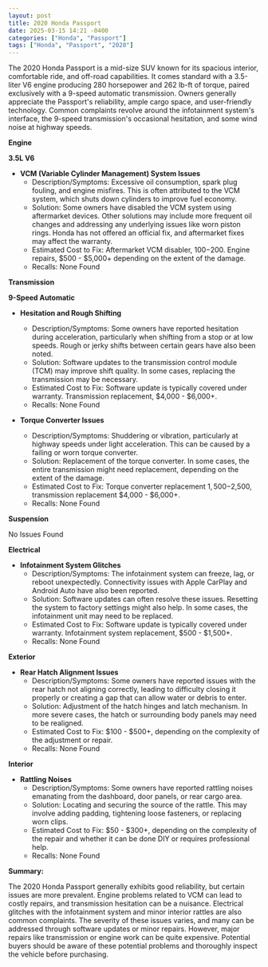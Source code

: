 ```yaml
---
layout: post
title: 2020 Honda Passport
date: 2025-03-15 14:21 -0400
categories: ["Honda", "Passport"]
tags: ["Honda", "Passport", "2020"]
---
```

The 2020 Honda Passport is a mid-size SUV known for its spacious interior, comfortable ride, and off-road capabilities. It comes standard with a 3.5-liter V6 engine producing 280 horsepower and 262 lb-ft of torque, paired exclusively with a 9-speed automatic transmission. Owners generally appreciate the Passport's reliability, ample cargo space, and user-friendly technology. Common complaints revolve around the infotainment system's interface, the 9-speed transmission's occasional hesitation, and some wind noise at highway speeds.

**Engine**

**3.5L V6**

*   **VCM (Variable Cylinder Management) System Issues**
    *   Description/Symptoms: Excessive oil consumption, spark plug fouling, and engine misfires. This is often attributed to the VCM system, which shuts down cylinders to improve fuel economy.
    *   Solution: Some owners have disabled the VCM system using aftermarket devices. Other solutions may include more frequent oil changes and addressing any underlying issues like worn piston rings. Honda has not offered an official fix, and aftermarket fixes may affect the warranty.
    *   Estimated Cost to Fix: Aftermarket VCM disabler, $100-$200. Engine repairs, $500 - $5,000+ depending on the extent of the damage.
    *   Recalls: None Found

**Transmission**

**9-Speed Automatic**

*   **Hesitation and Rough Shifting**
    *   Description/Symptoms: Some owners have reported hesitation during acceleration, particularly when shifting from a stop or at low speeds. Rough or jerky shifts between certain gears have also been noted.
    *   Solution: Software updates to the transmission control module (TCM) may improve shift quality. In some cases, replacing the transmission may be necessary.
    *   Estimated Cost to Fix: Software update is typically covered under warranty. Transmission replacement, $4,000 - $6,000+.
    *   Recalls: None Found

* **Torque Converter Issues**
    * Description/Symptoms: Shuddering or vibration, particularly at highway speeds under light acceleration. This can be caused by a failing or worn torque converter.
    * Solution: Replacement of the torque converter. In some cases, the entire transmission might need replacement, depending on the extent of the damage.
    * Estimated Cost to Fix: Torque converter replacement $1,500-$2,500, transmission replacement $4,000 - $6,000+.
    * Recalls: None Found

**Suspension**

No Issues Found

**Electrical**

*   **Infotainment System Glitches**
    *   Description/Symptoms: The infotainment system can freeze, lag, or reboot unexpectedly. Connectivity issues with Apple CarPlay and Android Auto have also been reported.
    *   Solution: Software updates can often resolve these issues. Resetting the system to factory settings might also help. In some cases, the infotainment unit may need to be replaced.
    *   Estimated Cost to Fix: Software update is typically covered under warranty. Infotainment system replacement, $500 - $1,500+.
    *   Recalls: None Found

**Exterior**

*   **Rear Hatch Alignment Issues**
    *   Description/Symptoms: Some owners have reported issues with the rear hatch not aligning correctly, leading to difficulty closing it properly or creating a gap that can allow water or debris to enter.
    *   Solution: Adjustment of the hatch hinges and latch mechanism. In more severe cases, the hatch or surrounding body panels may need to be realigned.
    *   Estimated Cost to Fix: $100 - $500+, depending on the complexity of the adjustment or repair.
    *   Recalls: None Found

**Interior**

*   **Rattling Noises**
    *   Description/Symptoms: Some owners have reported rattling noises emanating from the dashboard, door panels, or rear cargo area.
    *   Solution: Locating and securing the source of the rattle. This may involve adding padding, tightening loose fasteners, or replacing worn clips.
    *   Estimated Cost to Fix: $50 - $300+, depending on the complexity of the repair and whether it can be done DIY or requires professional help.
    *   Recalls: None Found

**Summary:**

The 2020 Honda Passport generally exhibits good reliability, but certain issues are more prevalent. Engine problems related to VCM can lead to costly repairs, and transmission hesitation can be a nuisance. Electrical glitches with the infotainment system and minor interior rattles are also common complaints. The severity of these issues varies, and many can be addressed through software updates or minor repairs. However, major repairs like transmission or engine work can be quite expensive. Potential buyers should be aware of these potential problems and thoroughly inspect the vehicle before purchasing.

